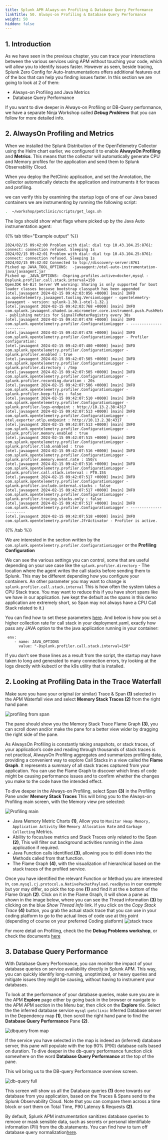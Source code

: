 ```yaml
---
title: Splunk APM Always-on Profiling & Database Query Performance
linkTitle: 50. Always-on Profiling & Database Query Performance 
weight: 50
hidden: false
---
```

## 1. Introduction

As we have seen in the previous chapter, you can trace your interactions between the various services using APM without touching your code, which will allow you to identify issues faster. However as seen, beside tracing, Splunk Zero Config for Auto-Instrumentations offers additional features out of the box that can help you finding issues faster. In this section we are going to look at 2 of them:

* Always-on Profiling and Java Metrics
* Database Query Performance

If you want to dive deeper in Always-on Profiling or DB-Query performance, we have a separate Ninja Workshop called ***Debug Problems*** that you can follow for more detailed info.

## 2. AlwaysOn Profiling and Metrics

When we installed the Splunk Distribution of the OpenTelemetry Collector using the Helm chart earlier, we configured it to enable **AlwaysOn Profiling** and **Metrics**. This means that the collector will automatically generate CPU and Memory profiles for the application and send them to Splunk Observability Cloud.

When you deploy the PetClinic application, and set the Annotation, the collector automatically detects the application and instruments it for traces and profiling.

we can verify this by examining the startup logs of one of our Java based containers we are instrumenting by running the following script:

```bash
.  ~/workshop/petclinic/scripts/get_logs.sh
```

The logs should show what flags where picked up by the Java Auto instrumentation agent:

{{% tab title="Example output" %}}

``` text {wrap="false"}
2024/02/15 09:42:00 Problem with dial: dial tcp 10.43.104.25:8761: connect: connection refused. Sleeping 1s
2024/02/15 09:42:01 Problem with dial: dial tcp 10.43.104.25:8761: connect: connection refused. Sleeping 1s
2024/02/15 09:42:02 Connected to tcp://discovery-server:8761
Picked up JAVA_TOOL_OPTIONS:  -javaagent:/otel-auto-instrumentation-java/javaagent.jar
Picked up _JAVA_OPTIONS: -Dspring.profiles.active=docker,mysql -Dsplunk.profiler.call.stack.interval=150
OpenJDK 64-Bit Server VM warning: Sharing is only supported for boot loader classes because bootstrap classpath has been appended
[otel.javaagent 2024-02-15 09:42:03:056 +0000] [main] INFO io.opentelemetry.javaagent.tooling.VersionLogger - opentelemetry-javaagent - version: splunk-1.30.1-otel-1.32.1
[otel.javaagent 2024-02-15 09:42:03:768 +0000] [main] INFO com.splunk.javaagent.shaded.io.micrometer.core.instrument.push.PushMeterRegistry - publishing metrics for SignalFxMeterRegistry every 30s
[otel.javaagent 2024-02-15 09:42:07:478 +0000] [main] INFO com.splunk.opentelemetry.profiler.ConfigurationLogger - -----------------------
[otel.javaagent 2024-02-15 09:42:07:478 +0000] [main] INFO com.splunk.opentelemetry.profiler.ConfigurationLogger - Profiler configuration:
[otel.javaagent 2024-02-15 09:42:07:480 +0000] [main] INFO com.splunk.opentelemetry.profiler.ConfigurationLogger -                  splunk.profiler.enabled : true
[otel.javaagent 2024-02-15 09:42:07:505 +0000] [main] INFO com.splunk.opentelemetry.profiler.ConfigurationLogger -                splunk.profiler.directory : /tmp
[otel.javaagent 2024-02-15 09:42:07:505 +0000] [main] INFO com.splunk.opentelemetry.profiler.ConfigurationLogger -       splunk.profiler.recording.duration : 20s
[otel.javaagent 2024-02-15 09:42:07:506 +0000] [main] INFO com.splunk.opentelemetry.profiler.ConfigurationLogger -               splunk.profiler.keep-files : false
[otel.javaagent 2024-02-15 09:42:07:510 +0000] [main] INFO com.splunk.opentelemetry.profiler.ConfigurationLogger -            splunk.profiler.logs-endpoint : http://10.13.2.38:4317
[otel.javaagent 2024-02-15 09:42:07:513 +0000] [main] INFO com.splunk.opentelemetry.profiler.ConfigurationLogger -              otel.exporter.otlp.endpoint : http://10.13.2.38:4317
[otel.javaagent 2024-02-15 09:42:07:513 +0000] [main] INFO com.splunk.opentelemetry.profiler.ConfigurationLogger -           splunk.profiler.memory.enabled : true
[otel.javaagent 2024-02-15 09:42:07:515 +0000] [main] INFO com.splunk.opentelemetry.profiler.ConfigurationLogger -             splunk.profiler.tlab.enabled : true
[otel.javaagent 2024-02-15 09:42:07:516 +0000] [main] INFO com.splunk.opentelemetry.profiler.ConfigurationLogger -        splunk.profiler.memory.event.rate : 150/s
[otel.javaagent 2024-02-15 09:42:07:516 +0000] [main] INFO com.splunk.opentelemetry.profiler.ConfigurationLogger -      splunk.profiler.call.stack.interval : PT0.15S
[otel.javaagent 2024-02-15 09:42:07:517 +0000] [main] INFO com.splunk.opentelemetry.profiler.ConfigurationLogger -  splunk.profiler.include.internal.stacks : false
[otel.javaagent 2024-02-15 09:42:07:517 +0000] [main] INFO com.splunk.opentelemetry.profiler.ConfigurationLogger -      splunk.profiler.tracing.stacks.only : false
[otel.javaagent 2024-02-15 09:42:07:517 +0000] [main] INFO com.splunk.opentelemetry.profiler.ConfigurationLogger - -----------------------
[otel.javaagent 2024-02-15 09:42:07:518 +0000] [main] INFO com.splunk.opentelemetry.profiler.JfrActivator - Profiler is active.
```

{{% /tab %}}

We are interested in the section written by the  `com.splunk.opentelemetry.profiler.ConfigurationLogger` or the **Profiling Configuration**

We can see the various settings you can control, some that are  useful depending on your use case like the `splunk.profiler.directory` -  The location where the agent  writes the call stacks before sending them to Splunk. This may be different depending how you configure your containers.
An other parameter you may want to change is `splunk.profiler.call.stack.interval` This is how often the system takes a CPU Stack trace. You may want to reduce this if you have short spans like we have in our application. (we kept the default as the spans in this demo application are extremely short, so Span may not always have a CPU  Call Stack related to it.)

You can find how to set these parameters [here](https://docs.splunk.com/observability/en/gdi/get-data-in/application/java/configuration/advanced-java-otel-configuration.html#profiling-configuration-java). And below is how you set a higher collection rate for call stack in your deployment.yaml, exactly how pass any JAVA option to the the java application running in your container:

```text
 env: 
    - name: JAVA_OPTIONS
      value: "-Dsplunk.profiler.call.stack.interval=150"
```

If you don't see those lines as a result from the script, the startup may have taken to long and generated to many connection errors, try looking at the logs directly with kubectl or the k9s utility that is installed.

## 2. Looking at Profiling Data in the Trace Waterfall

Make sure you have your original (or similar) Trace  & Span **(1)** selected in the APM Waterfall view and select  **Memory Stack Traces (2)** from the right hand pane:

![profiling from span](../images/flamechart-in-waterfall.png)

The pane should show you the  Memory Stack Trace Flame Graph **(3)**, you can scroll down and/or make the pane  for a better view wider by dragging the right  side of the pane.

As AlwaysOn Profiling is constantly taking snapshots, or stack traces, of your application’s code and reading through thousands of stack traces is not practical, AlwaysOn Profiling aggregates and summarizes profiling data, providing a convenient way to explore Call Stacks in a view called the **Flame Graph**. It represents a summary of all stack traces captured from your application.  You can use the Flame Graph to discover which lines of code might be causing performance issues and to confirm whether the changes you make to the code have the intended effect.

To dive deeper in the Always-on Profiling, select Span **(3)** in the Profiling Pane under **Memory Stack Traces**
This will bring you to the Always-on Profiling main screen, with the Memory view pre selected:

![Profiling main](../images/profiling-memory.png)

* Java Memory Metric Charts **(1)**,  Allow you to `Monitor Heap Memory, Application Activity` like `Memory Allocation Rate`  and `Garbage Collecting` Metrics.
* Ability to focus/see metrics and Stack Traces only related to the Span **(2)**, This will filter out background activities running in the Java application if required.
* Java Function calls identified.**(3)**, allowing you to drill down  into the Methods called from that function.
* The Flame Graph **(4)**,  with the visualization of hierarchical based on the stack traces of the profiled service.

Once you have identified the relevant Function or Method you are interested in, `com.mysql.cj.protocol.a.NativePacketPayload.readBytes` in our example but yor may differ, so pick the top one **(1)**  and find it at the e bottom of the Flame Graph **(2)**. Click on it in the Flame Graph, it will show a pane as shown in the image below, where you can see the Thread information **(3)** by clicking on the blue *Show Thread Info* link. If you click on the *Copy Stack Trace* **(4)** button, you grab the actual stack trace that you can use in your coding platform to go to the actual lines of code use at this point (depending of course on your preferred Coding platform)
![stack trace](../images/grab-stack-trace.png)

For more detail on Profiling, check the the **Debug Problems workshop**, or  check the documents [here](https://docs.splunk.com/observability/en/apm/profiling/intro-profiling.html#introduction-to-alwayson-profiling-for-splunk-apm)

## 3. Database Query Performance

With Database Query Performance, you can monitor the impact of your database queries on service availability directly in Splunk APM. This way, you can quickly identify long-running, unoptimized, or heavy queries and mitigate issues they might be causing, without having to instrument your databases.

To look at the performance of your database queries, make sure you are in the APM **Explore** page either by going back in the browser or navigate to the APM APM section in the Menu bar, then click on the **Explore** tile.
Select the the inferred database service `mysql:petclinic` Inferred Database server in the Dependency map **(1)**, then scroll the right hand pane to find the **Database Query Performance** Pane **(2)**.

![dbquery from map](../images/db-query-map.png)

If the service you have selected in the map is indeed an (inferred) database server, this pane will populate with the top 90% (P90) database calls based on duration. To dive deeper in the db-query performance function click somewhere on the word **Database Query Performance** at the top of the pane.

This wil bring us to the DB-query Performance overview screen.

![db-query full](../images/db-query-full.png)

This screen will show us all the Database queries **(1)** done towards our database from you application, based on the Traces & Spans send to the Splunk Observability Cloud.  Note that you can compare them across a time block or sort them on Total Time, P90 Latency & Requests **(2)**.

By default, Splunk APM instrumentation sanitizes database queries to remove or mask sensible data, such as secrets or personal identifiable information (PII) from the db.statements. You  can find  how to turn off database query normalization[here](https://docs.splunk.com/observability/en/apm/db-query-perf/db-perf-troubleshooting.html#turn-off-database-query-normalization).




<!--

You can now visit the Splunk APM UI and examine the application components, traces, profiling, DB Query performance and metrics. From the left-hand menu **APM** → **Explore**, click the environment dropdown and select your environment e.g. `<INSTANCE>-petclinic` (where`<INSTANCE>` is replaced with the value you noted down earlier).

![APM Environment](../images/apm-environment.png)

Once your validation is complete you can stop the application by pressing `Ctrl-c`.

## 4. Adding Resource Attributes to Spans

Resource attributes can be added to every reported span. For example `version=0.314`. A comma-separated list of resource attributes can also be defined e.g. `key1=val1,key2=val2`.

Let's launch the PetClinic again using new resource attributes. Note, that adding resource attributes to the run command will override what was defined when we installed the collector. Let's add two new resource attributes `deployment.environment=$INSTANCE-petclinic-env,version=0.314`:

```bash
java \
-Dserver.port=8083 \
-Dotel.service.name=$INSTANCE-petclinic-service \
-Dotel.resource.attributes=deployment.environment=$INSTANCE-petclinic-env,version=0.314 \
-jar target/spring-petclinic-*.jar --spring.profiles.active=mysql
```

Back in the Splunk APM UI we can drill down on a recent trace and see the new `version` attribute in a span.
-->